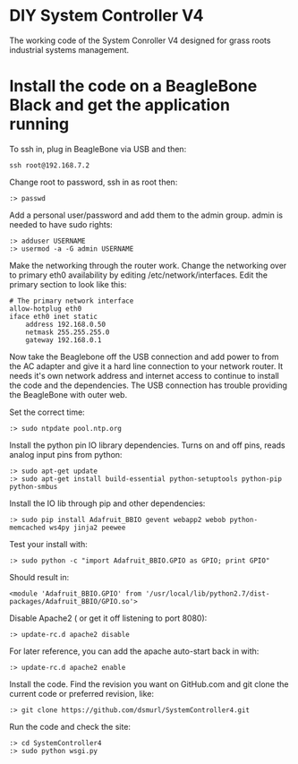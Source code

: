 # DIY System Controller V4
The working code of the System Conroller V4 designed for grass roots industrial systems management.


# Install the code on a BeagleBone Black and get the application running

To ssh in, plug in BeagleBone via USB and then:

	ssh root@192.168.7.2

Change root to password, ssh in as root then:

	:> passwd

Add a personal user/password and add them to the admin group.  admin is needed to have sudo rights:

	:> adduser USERNAME
	:> usermod -a -G admin USERNAME

Make the networking through the router work.  Change the networking over to primary eth0 availability by editing /etc/network/interfaces.  Edit the primary section to look like this:

	# The primary network interface
	allow-hotplug eth0
	iface eth0 inet static
	    address 192.168.0.50
	    netmask 255.255.255.0
	    gateway 192.168.0.1

Now take the Beaglebone off the USB connection and add power to from the AC adapter and give it a hard line connection to your network router.  It needs it's own network address and internet access to continue to install the code and the dependencies.  The USB connection has trouble providing the BeagleBone with outer web.

Set the correct time:

	:> sudo ntpdate pool.ntp.org

Install the python pin IO library dependencies.  Turns on and off pins, reads analog input
pins from python:

	:> sudo apt-get update
	:> sudo apt-get install build-essential python-setuptools python-pip python-smbus

Install the IO lib through pip and other dependencies:

	:> sudo pip install Adafruit_BBIO gevent webapp2 webob python-memcached ws4py jinja2 peewee

Test your install with:

	:> sudo python -c "import Adafruit_BBIO.GPIO as GPIO; print GPIO"

Should result in:

	<module 'Adafruit_BBIO.GPIO' from '/usr/local/lib/python2.7/dist-packages/Adafruit_BBIO/GPIO.so'>

Disable Apache2 ( or get it off listening to port 8080):
	
	:> update-rc.d apache2 disable

For later reference, you can add the apache auto-start back in with:

	:> update-rc.d apache2 enable

Install the code.  Find the revision you want on GitHub.com and git clone the current code or preferred revision, like:

	:> git clone https://github.com/dsmurl/SystemController4.git

Run the code and check the site:

	:> cd SystemController4
	:> sudo python wsgi.py
